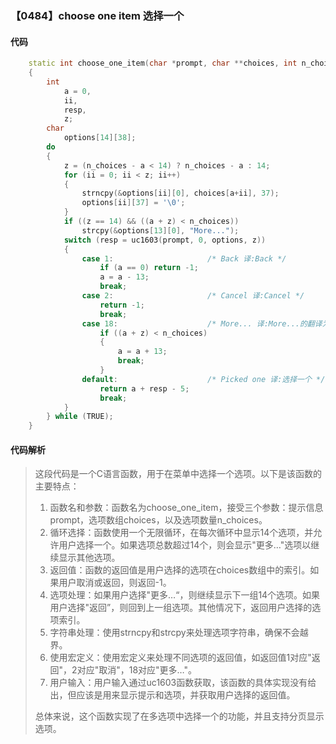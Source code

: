 ### 【0484】choose one item 选择一个

#### 代码

```cpp
    static int choose_one_item(char *prompt, char **choices, int n_choices)  
    {  
        int  
            a = 0,  
            ii,  
            resp,  
            z;  
        char  
            options[14][38];  
        do  
        {  
            z = (n_choices - a < 14) ? n_choices - a : 14;  
            for (ii = 0; ii < z; ii++)  
            {  
                strncpy(&options[ii][0], choices[a+ii], 37);  
                options[ii][37] = '\0';  
            }  
            if ((z == 14) && ((a + z) < n_choices))  
                strcpy(&options[13][0], "More...");  
            switch (resp = uc1603(prompt, 0, options, z))  
            {  
                case 1:                     /* Back 译:Back */  
                    if (a == 0) return -1;  
                    a = a - 13;  
                    break;  
                case 2:                     /* Cancel 译:Cancel */  
                    return -1;  
                    break;  
                case 18:                    /* More... 译:More...的翻译为：更多... */  
                    if ((a + z) < n_choices)  
                    {  
                        a = a + 13;  
                        break;  
                    }  
                default:                    /* Picked one 译:选择一个 */  
                    return a + resp - 5;  
                    break;  
            }  
        } while (TRUE);  
    }

```

#### 代码解析

> 这段代码是一个C语言函数，用于在菜单中选择一个选项。以下是该函数的主要特点：
>
> 1. 函数名和参数：函数名为choose_one_item，接受三个参数：提示信息prompt，选项数组choices，以及选项数量n_choices。
> 2. 循环选择：函数使用一个无限循环，在每次循环中显示14个选项，并允许用户选择一个。如果选项总数超过14个，则会显示"更多…"选项以继续显示其他选项。
> 3. 返回值：函数的返回值是用户选择的选项在choices数组中的索引。如果用户取消或返回，则返回-1。
> 4. 选项处理：如果用户选择"更多…“，则继续显示下一组14个选项。如果用户选择"返回”，则回到上一组选项。其他情况下，返回用户选择的选项索引。
> 5. 字符串处理：使用strncpy和strcpy来处理选项字符串，确保不会越界。
> 6. 使用宏定义：使用宏定义来处理不同选项的返回值，如返回值1对应"返回"，2对应"取消"，18对应"更多…"。
> 7. 用户输入：用户输入通过uc1603函数获取，该函数的具体实现没有给出，但应该是用来显示提示和选项，并获取用户选择的返回值。
>
> 总体来说，这个函数实现了在多选项中选择一个的功能，并且支持分页显示选项。
>
